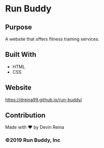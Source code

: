 # Run Buddy

## Purpose
A website that offers fitness training services.

## Built With
* HTML
* CSS

## Website
https://dreina99.github.io/run-buddy/

## Contribution
Made with ❤️ by Devin Reina

### ©️2019 Run Buddy, Inc
